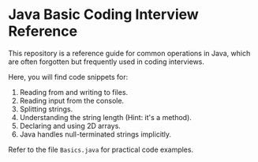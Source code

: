 # Java Basic Coding Interview Reference

This repository is a reference guide for common operations in Java, which are often forgotten but frequently used in coding interviews.

Here, you will find code snippets for:

1. Reading from and writing to files.
2. Reading input from the console.
3. Splitting strings.
4. Understanding the string length (Hint: it's a method).
5. Declaring and using 2D arrays.
6. Java handles null-terminated strings implicitly.

Refer to the file `Basics.java` for practical code examples.
